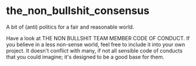# the_non_bullshit_consensus
A bit of (anti) politics for a fair and reasonable world.

Have a look at THE NON BULLSHIT TEAM MEMBER CODE OF CONDUCT. If you believe in a less non-sense world, feel free to include it into your own project. It doesn't conflict with many, if not all sensible code of conducts that you could imagine; it's designed to be a good base for them.
